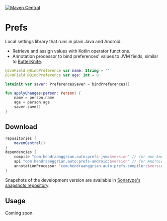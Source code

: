 [![Maven Central](https://img.shields.io/maven-central/v/com.hendraanggrian.auto/prefs)](https://search.maven.org/artifact/com.hendraanggrian.auto/prefs/)

# Prefs

Local settings library that runs in plain Java and Android.

- Retrieve and assign values with Kotlin operator functions.
- Annotation processor to bind preferences' values to JVM fields, similar to [ButterKnife](https://github.com/JakeWharton/butterknife/).

```kotlin
@JvmField @BindPreference var name: String = ""
@JvmField @BindPreference var age: Int = 0

lateinit var saver: PreferencesSaver = bindPreferences()

fun applyChanges(person: Person) {
    name = person.name
    age = person.age
    saver.save()
}
```

## Download

```gradle
repositories {
    mavenCentral()
}
dependencies {
    compile "com.hendraanggrian.auto:prefs-jvm:$version" // for non-Android project
    api "com.hendraanggrian.auto:prefs-android:$version" // for Android project
    annotationProcessor "com.hendraanggrian.auto:prefs-compiler:$version" // or kapt
}
```

Snapshots of the development version are available in [Sonatype's snapshots repository](https://s01.oss.sonatype.org/content/repositories/snapshots/).

## Usage

Coming soon.
